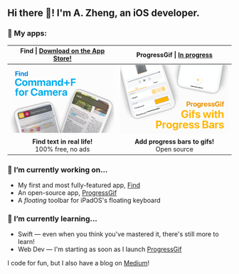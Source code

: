 ## Hi there 👋! I'm A. Zheng, an iOS developer.
### 📱 My apps:
| **Find** \| [Download on the App Store!](https://apps.apple.com/app/find-command-f-for-camera/id1506500202)| **ProgressGif** \| [In progress](https://github.com/aheze/ProgressGif)  |
| :-------------: |:-------------:|
| [![Find app](https://raw.githubusercontent.com/aheze/Assets/master/Image/Find.png)](https://apps.apple.com/app/find-command-f-for-camera/id1506500202) | [![Progress Gif app](https://raw.githubusercontent.com/aheze/Assets/master/Image/ProgressGif.png)](https://github.com/aheze/ProgressGif) |
| **Find text in real life!**<br>100% free, no ads | **Add progress bars to gifs!**<br>Open source |

### 🔭 I’m currently working on...
- My first and most fully-featured app, [Find](https://apps.apple.com/app/find-command-f-for-camera/id1506500202)
- An open-source app, [ProgressGif](https://github.com/aheze/ProgressGif)
- A *floating* toolbar for iPadOS's floating keyboard

### 🌱 I’m currently learning...
- Swift — even when you think you've mastered it, there's still more to learn!
- Web Dev — I'm starting as soon as I launch [ProgressGif](https://github.com/aheze/ProgressGif)

I code for fun, but I also have a blog on [Medium](https://medium.com/@ahzzheng)!

<!--
**aheze/aheze** is a ✨ _special_ ✨ repository because its `README.md` (this file) appears on your GitHub profile.

Here are some ideas to get you started:

- 🔭 I’m currently working on ...
- 🌱 I’m currently learning ...
- 👯 I’m looking to collaborate on ...
- 🤔 I’m looking for help with ...
- 💬 Ask me about ...
- 📫 How to reach me: ...
- 😄 Pronouns: ...
- ⚡ Fun fact: ...
-->
